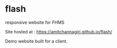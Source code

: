 # flash
responsive website for FHMS

Site hosted at : https://amitchannagiri.github.io/flash/

Demo website built for a client.
